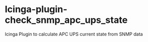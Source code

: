 # Icinga-plugin-check_snmp_apc_ups_state
Icinga Plugin to calculate APC UPS current state from SNMP data
